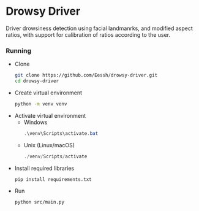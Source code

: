 # Drowsy Driver

Driver drowsiness detection using facial landmanrks, and modified aspect ratios, with support for calibration of ratios according to the user.

### Running
- Clone
  ```bash
  git clone https://github.com/Eessh/drowsy-driver.git
  cd drowsy-driver
  ```
- Create virtual environment
  ```bash
  python -m venv venv
  ```
- Activate virtual environment
  - Windows
    ```powershell
    .\venv\Scripts\activate.bat
    ```
  - Unix (Linux/macOS)
    ```powershell
    ./venv/Scripts/activate
    ```
- Install required libraries
  ```bash
  pip install requirements.txt
  ```
- Run
  ```bash
  python src/main.py
  ```
